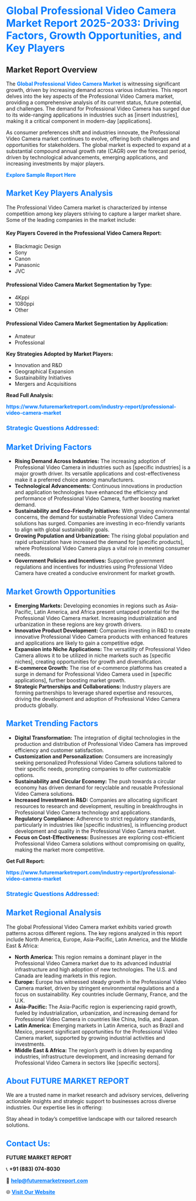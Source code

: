 <h1 style="color: #007BFF;">Global Professional Video Camera Market Report 2025-2033: Driving Factors, Growth Opportunities, and Key Players</h1>

<section id="overview">
<h2>Market Report Overview</h2>
<p>The <a href="https://www.futuremarketreport.com/industry-report/professional-video-camera-market" style="color: #007BFF; text-decoration: none;"><strong>Global Professional Video Camera Market</strong></a> is witnessing significant growth, driven by increasing demand across various industries. This report delves into the key aspects of the Professional Video Camera market, providing a comprehensive analysis of its current status, future potential, and challenges. The demand for Professional Video Camera has surged due to its wide-ranging applications in industries such as [insert industries], making it a critical component in modern-day [applications].</p>
<p>As consumer preferences shift and industries innovate, the Professional Video Camera market continues to evolve, offering both challenges and opportunities for stakeholders. The global market is expected to expand at a substantial compound annual growth rate (CAGR) over the forecast period, driven by technological advancements, emerging applications, and increasing investments by major players.</p>
</section>

<section id="overview">
<p><a href="https://www.futuremarketreport.com/request-sample/reportId=83657" style="color: #007BFF; text-decoration: none;"><strong>Explore Sample Report Here</strong></a></p>
</section>

<section id="key-players">
<h2 style="color: #007BFF;">Market Key Players Analysis</h2>
<p>The Professional Video Camera market is characterized by intense competition among key players striving to capture a larger market share. Some of the leading companies in the market include:</p>
<h4>Key Players Covered in the Professional Video Camera Report:</h4>
<ul><li>Blackmagic Design</li><li>Sony</li><li>Canon</li><li>Panasonic</li><li>JVC</li></ul>
<h4>Professional Video Camera Market Segmentation by Type:</h4>
<ul><li>4Kppi</li><li>1080ppi</li><li>Other</li></ul>

<h4>Professional Video Camera Market Segmentation by Application:</h4>
<ul><li>Amateur</li><li>Professional</li></ul>
<p><strong>Key Strategies Adopted by Market Players:</strong></p>
<ul>
<li>Innovation and R&D</li>
<li>Geographical Expansion</li>
<li>Sustainability Initiatives</li>
<li>Mergers and Acquisitions</li>
</ul>
</section>

<section>
<p><strong>Read Full Analysis: </strong></p><a href="https://www.futuremarketreport.com/industry-report/professional-video-camera-market" style="color: #007BFF; text-decoration: none;"><strong>https://www.futuremarketreport.com/industry-report/professional-video-camera-market</strong></a>
<h3 style="color: #007BFF;">Strategic Questions Addressed:</h3>
</section>

<section id="driving-factors">
<h2 style="color: #007BFF;">Market Driving Factors</h2>
<ul>
<li><strong>Rising Demand Across Industries:</strong> The increasing adoption of Professional Video Camera in industries such as [specific industries] is a major growth driver. Its versatile applications and cost-effectiveness make it a preferred choice among manufacturers.</li>
<li><strong>Technological Advancements:</strong> Continuous innovations in production and application technologies have enhanced the efficiency and performance of Professional Video Camera, further boosting market demand.</li>
<li><strong>Sustainability and Eco-Friendly Initiatives:</strong> With growing environmental concerns, the demand for sustainable Professional Video Camera solutions has surged. Companies are investing in eco-friendly variants to align with global sustainability goals.</li>
<li><strong>Growing Population and Urbanization:</strong> The rising global population and rapid urbanization have increased the demand for [specific products], where Professional Video Camera plays a vital role in meeting consumer needs.</li>
<li><strong>Government Policies and Incentives:</strong> Supportive government regulations and incentives for industries using Professional Video Camera have created a conducive environment for market growth.</li>
</ul>
</section>

<section id="growth-opportunities">
<h2 style="color: #007BFF;">Market Growth Opportunities</h2>
<ul>
<li><strong>Emerging Markets:</strong> Developing economies in regions such as Asia-Pacific, Latin America, and Africa present untapped potential for the Professional Video Camera market. Increasing industrialization and urbanization in these regions are key growth drivers.</li>
<li><strong>Innovative Product Development:</strong> Companies investing in R&D to create innovative Professional Video Camera products with enhanced features and applications are likely to gain a competitive edge.</li>
<li><strong>Expansion into Niche Applications:</strong> The versatility of Professional Video Camera allows it to be utilized in niche markets such as [specific niches], creating opportunities for growth and diversification.</li>
<li><strong>E-commerce Growth:</strong> The rise of e-commerce platforms has created a surge in demand for Professional Video Camera used in [specific applications], further boosting market growth.</li>
<li><strong>Strategic Partnerships and Collaborations:</strong> Industry players are forming partnerships to leverage shared expertise and resources, driving the development and adoption of Professional Video Camera products globally.</li>
</ul>
</section>

<section id="trending-factors">
<h2 style="color: #007BFF;">Market Trending Factors</h2>
<ul>
<li><strong>Digital Transformation:</strong> The integration of digital technologies in the production and distribution of Professional Video Camera has improved efficiency and customer satisfaction.</li>
<li><strong>Customization and Personalization:</strong> Consumers are increasingly seeking personalized Professional Video Camera solutions tailored to their specific needs, prompting companies to offer customizable options.</li>
<li><strong>Sustainability and Circular Economy:</strong> The push towards a circular economy has driven demand for recyclable and reusable Professional Video Camera solutions.</li>
<li><strong>Increased Investment in R&D:</strong> Companies are allocating significant resources to research and development, resulting in breakthroughs in Professional Video Camera technology and applications.</li>
<li><strong>Regulatory Compliance:</strong> Adherence to strict regulatory standards, particularly in industries like [specific industries], is influencing product development and quality in the Professional Video Camera market.</li>
<li><strong>Focus on Cost-Effectiveness:</strong> Businesses are exploring cost-efficient Professional Video Camera solutions without compromising on quality, making the market more competitive.</li>
</ul>
</section>

<section>
<p><strong>Get Full Report: </strong></p><a href="https://www.futuremarketreport.com/industry-report/professional-video-camera-market" style="color: #007BFF; text-decoration: none;"><strong>https://www.futuremarketreport.com/industry-report/professional-video-camera-market</strong></a>
<h3 style="color: #007BFF;">Strategic Questions Addressed:</h3>
</section>


<section id="regional-analysis">
<h2 style="color: #007BFF;">Market Regional Analysis</h2>
<p>The global Professional Video Camera market exhibits varied growth patterns across different regions. The key regions analyzed in this report include North America, Europe, Asia-Pacific, Latin America, and the Middle East & Africa:</p>
<ul>
<li><strong>North America:</strong> This region remains a dominant player in the Professional Video Camera market due to its advanced industrial infrastructure and high adoption of new technologies. The U.S. and Canada are leading markets in this region.</li>
<li><strong>Europe:</strong> Europe has witnessed steady growth in the Professional Video Camera market, driven by stringent environmental regulations and a focus on sustainability. Key countries include Germany, France, and the U.K.</li>
<li><strong>Asia-Pacific:</strong> The Asia-Pacific region is experiencing rapid growth, fueled by industrialization, urbanization, and increasing demand for Professional Video Camera in countries like China, India, and Japan.</li>
<li><strong>Latin America:</strong> Emerging markets in Latin America, such as Brazil and Mexico, present significant opportunities for the Professional Video Camera market, supported by growing industrial activities and investments.</li>
<li><strong>Middle East & Africa:</strong> The region’s growth is driven by expanding industries, infrastructure development, and increasing demand for Professional Video Camera in sectors like [specific sectors].</li>
</ul>
</section>

<footer>
<h2 style="color: #007BFF;">About FUTURE MARKET REPORT</h2>
<p>We are a trusted name in market research and advisory services, delivering actionable insights and strategic support to businesses across diverse industries. Our expertise lies in offering:</p>

<p>Stay ahead in today’s competitive landscape with our tailored research solutions.</p>

<h2 style="color: #007BFF;">Contact Us:</h2>
<p><strong>FUTURE MARKET REPORT</strong></p>
<p>📞 <strong>+91 (883) 074-8030</strong></p>
<p>📧 <strong><a href="mailto:help@futuremarketreport.com" style="color: #007BFF;">help@futuremarketreport.com</a></strong></p>
<p>🌐 <strong><a href="https://www.futuremarketreport.com/" style="color: #007BFF;">Visit Our Website</a></strong></p>
</footer>